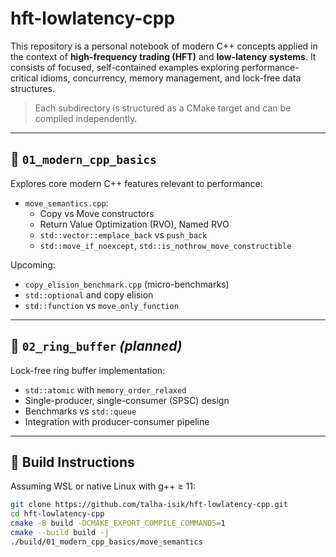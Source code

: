 ﻿# hft-lowlatency-cpp

This repository is a personal notebook of modern C++ concepts applied in the context of **high-frequency trading (HFT)** and **low-latency systems**. It consists of focused, self-contained examples exploring performance-critical idioms, concurrency, memory management, and lock-free data structures.

> Each subdirectory is structured as a CMake target and can be compiled independently.

---

## 📁 `01_modern_cpp_basics`

Explores core modern C++ features relevant to performance:

- `move_semantics.cpp`:
  - Copy vs Move constructors
  - Return Value Optimization (RVO), Named RVO
  - `std::vector::emplace_back` vs `push_back`
  - `std::move_if_noexcept`, `std::is_nothrow_move_constructible`

Upcoming:
- `copy_elision_benchmark.cpp` (micro-benchmarks)
- `std::optional` and copy elision
- `std::function` vs `move_only_function`

---

## 📁 `02_ring_buffer` *(planned)*

Lock-free ring buffer implementation:
- `std::atomic` with `memory_order_relaxed`
- Single-producer, single-consumer (SPSC) design
- Benchmarks vs `std::queue`
- Integration with producer-consumer pipeline

---

## 🔧 Build Instructions

Assuming WSL or native Linux with g++ ≥ 11:

```bash
git clone https://github.com/talha-isik/hft-lowlatency-cpp.git
cd hft-lowlatency-cpp
cmake -B build -DCMAKE_EXPORT_COMPILE_COMMANDS=1
cmake --build build -j
./build/01_modern_cpp_basics/move_semantics
